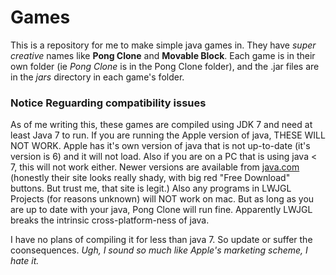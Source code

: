 # Games
This is a repository for me to make simple java games in. They have *super creative* names like __Pong Clone__ and __Movable Block__.
Each game is in their own folder (ie *Pong Clone* is in the Pong Clone folder), and the .jar files are in the *jars* directory in each game's folder.

### Notice Reguarding compatibility issues ###
As of me writing this, these games are compiled using JDK 7 and need at least Java 7 to run. If you are running the Apple version of java, THESE WILL NOT WORK. Apple has it's own version of java that is not up-to-date (it's version is 6) and it will not load. Also if you are on a PC that is using java < 7, this will not work either. Newer versions are available from [java.com](http://java.com/) (honestly their site looks really shady, with big red "Free Download" buttons. But trust me, that site is legit.) Also any programs in LWJGL Projects (for reasons unknown) will NOT work on mac. But as long as you are up to date with your java, Pong Clone will run fine. Apparently LWJGL breaks the intrinsic cross-platform-ness of java.

I have no plans of compiling it for less than java 7. So update or suffer the coonsequences. *Ugh, I sound so much like Apple's marketing scheme, I hate it.*
